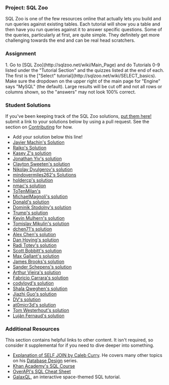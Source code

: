 ### Project: SQL Zoo

SQL Zoo is one of the few resources online that actually lets you build and run queries against existing tables.  Each tutorial will show you a table and then have you run queries against it to answer specific questions.  Some of the queries, particularly at first, are quite simple.  They definitely get more challenging towards the end and can be real head scratchers.

### Assignment

<div class="lesson-content__panel" markdown="1">
  1. Go to [SQL Zoo](http://sqlzoo.net/wiki/Main_Page) and do Tutorials 0-9 listed under the "Tutorial Section" and the quizzes listed at the end of each.  The first is the ["Select" tutorial](http://sqlzoo.net/wiki/SELECT_basics).  Make sure the dropdown on the upper right of the main page for "Engine" says "MySQL" (the default).  Large results will be cut off and not all rows or columns shown, so the "answers" may not look 100% correct.
</div>

### Student Solutions
If you've been keeping track of the SQL Zoo solutions, [put them here!](https://github.com/TheOdinProject/curriculum/blob/master/databases/project_databases.md) submit a link to your solutions below by using a pull request. See the section on [Contributing](http://github.com/TheOdinProject/curriculum/blob/master/contributing.md) for how.

* Add your solution below this line!
* [Javier Machin's Solution](https://github.com/Javier-Machin/SQL-exercises/blob/master/SQLzoo.sql)
* [Raiko's Solution](https://github.com/Cypher0/sql_zoo)
* [Kasey Z's solution](https://github.com/kasey-z/sql_zoo)
* [Jonathan Yiv's solution](https://github.com/JonathanYiv/sqlzoo)
* [Clayton Sweeten's solution](https://github.com/cjsweeten101/sql_zoo)
* [Nikolay Dyulgerov's solution](https://github.com/NicolayD/sql-zoo)
* [mindovermiles262's Solutions](https://github.com/mindovermiles262/SQLZoo)
* [holdercp's solution](https://github.com/holdercp/sql-zoo)
* [nmac's solution](https://github.com/nmacawile/SQLZOO)
* [ToTenMilan's](https://github.com/ToTenMilan/the_odin_project/blob/master/rails/sql/sqlzoo.md)
* [MichaelMagnoli's solution](https://github.com/MichaelMagnoli/Web-Dev-Projects/tree/master/The%20Odin%20Project/Ruby%20on%20Rails/SQL%20Zoo)
* [Donald's solution](https://github.com/donaldali/odin-rails/tree/master/project_sql)
* [Dominik Stodolny's solution](https://github.com/dstodolny/sql_zoo)
* [Trump's solution](https://github.com/trump812/sql_tutorial)
* [Kevin Mulhern's solution](https://github.com/KevinMulhern/sql_and_databases)
* [Tomislav Mikulin's solution](https://github.com/MrKindle85/SQLZOO)
* [dchen71's solution](https://github.com/dchen71/the_odin_project/tree/master/Rails/SQLZOO)
* [Alex Chen's solution](https://github.com/Chenzilla/SQL_Zoo)
* [Dan Hoying's solution](https://github.com/danhoying/sql_and_databases)
* [Radi Totev's solution](https://github.com/raditotev/sqlzoo-solutions)
* [Scott Bobbitt's solution](https://github.com/sco-bo/sql_zoo)
* [Max Gallant's solution](https://github.com/mcgalcode/SQLZoo)
* [James Brooks's solution](https://github.com/jhbrooks/sql-zoo)
* [Sander Schepens's solution](https://github.com/schepens83/theodinproject.com/tree/master/rails/project5--sqlzoo.net)
* [Arthur Vieira's solution](https://github.com/arthur-vieira/sqlzoo)
* [Fabricio Carrara's solution](https://github.com/fcarrara/sql_zoo)
* [codyloyd's solution](https://github.com/codyloyd/sqlzoo-solutions/blob/master/SQLZOO_solutions.md)
* [Shala Qweghen's solution](https://github.com/ShalaQweghen/project_sql)
* [Jiazhi Guo's solution](https://github.com/jerrykuo7727/sql_zoo)
* [DV's solution](https://github.com/dvislearning/sql_zoo)
* [at0micr3d's solution](https://github.com/at0micr3d/sql-zoo)
* [Tom Westerhout's solution](https://github.com/Westw00d/SQL-Zoo)
* [Luján Fernaud's solution](https://github.com/lujanfernaud/sqlzoo)


### Additional Resources
This section contains helpful links to other content. It isn't required, so consider it supplemental for if you need to dive deeper into something.

* [Explanation of SELF JOIN by Caleb Curry](https://www.youtube.com/watch?v=W0p8KP0o8g4). He covers many other topics on his [Database Design](https://www.youtube.com/watch?v=e7Pr1VgPK4w&list=PL_c9BZzLwBRK0Pc28IdvPQizD2mJlgoID) series.
* [Khan Academy's SQL Course](https://www.khanacademy.org/computing/computer-programming/sql)
* [OverAPI's SQL Cheat Sheet](http://overapi.com/mysql)
* [GalaxQL](http://sol.gfxile.net/galaxql.html), an interactive space-themed SQL tutorial.
